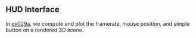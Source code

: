 ## HUD Interface

In [ex029a](ex029a_simple_hud), we compute and plot the framerate, mouse position, and simple button on a rendered 3D scene.
